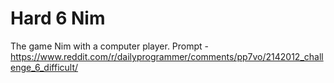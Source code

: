 # Hard 6 Nim
The game Nim with a computer player.
Prompt -
https://www.reddit.com/r/dailyprogrammer/comments/pp7vo/2142012_challenge_6_difficult/